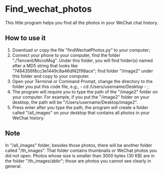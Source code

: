 # Find_wechat_photos

This little program helps you find all the photos in your WeChat chat history. 

## How to use it

1. Download or copy the file "findWechatPhotos.py" to your computer;
2. Connect your phone to your computer, find the folder "./Tencent/MicroMsg". Under this folder, you will find folder(s) named after a MD5 string that looks like "7484356f8cc3e1449c8a46df42f98ace"; find folder "/image2" under this folder and copy to your computer.
3. Open your Terminal or Command Prompt, change the directory to the folder you put this code file, e.g., - cd /Users/username/Desktop - ;
4. The program will require you to type the path of the "/image2" folder on your computer. For example, if you put the "/image2" folder on your desktop, the path will be "/Users/username/Desktop/image2".
5. Press enter after you type the path, the program will create a folder called "/all_images" on your desktop that contains all photos in your WeChat history.

## Note

In "/all_images" folder, besides those photos, there will be another folder called "/th_images". That folder contains thumbnails or WeChat photos you did not open. Photos whose size is smaller than 3000 bytes (30 KB) are in the folder "/th_images/abbr"; those are photos you cannot see clearly in general.
